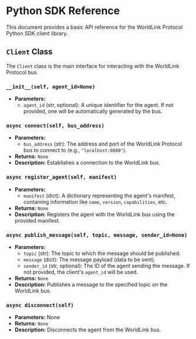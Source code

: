 # Python SDK Reference

This document provides a basic API reference for the WorldLink Protocol Python SDK client library.

## `Client` Class

The `Client` class is the main interface for interacting with the WorldLink Protocol bus.

### `__init__(self, agent_id=None)`

* **Parameters:**
    * `agent_id` (str, optional): A unique identifier for the agent. If not provided, one will be automatically generated by the bus.

### `async connect(self, bus_address)`

* **Parameters:**
    * `bus_address` (str): The address and port of the WorldLink Protocol bus to connect to (e.g., `"localhost:8080"`).
* **Returns:** `None`
* **Description:** Establishes a connection to the WorldLink bus.

### `async register_agent(self, manifest)`

* **Parameters:**
    * `manifest` (dict): A dictionary representing the agent's manifest, containing information like `name`, `version`, `capabilities`, etc.
* **Returns:** `None`
* **Description:** Registers the agent with the WorldLink bus using the provided manifest.

### `async publish_message(self, topic, message, sender_id=None)`

* **Parameters:**
    * `topic` (str): The topic to which the message should be published.
    * `message` (dict): The message payload (data to be sent).
    * `sender_id` (str, optional): The ID of the agent sending the message. If not provided, the client's `agent_id` will be used.
* **Returns:** `None`
* **Description:** Publishes a message to the specified topic on the WorldLink bus.

### `async disconnect(self)`

* **Parameters:** None
* **Returns:** `None`
* **Description:** Disconnects the agent from the WorldLink bus.